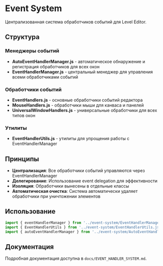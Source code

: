 # Event System

Централизованная система обработчиков событий для Level Editor.

## Структура

### Менеджеры событий
- **AutoEventHandlerManager.js** - автоматическое обнаружение и регистрация обработчиков для всех окон
- **EventHandlerManager.js** - центральный менеджер для управления всеми обработчиками событий

### Обработчики событий
- **EventHandlers.js** - основные обработчики событий редактора
- **MouseHandlers.js** - обработчики мыши для канваса и панелей
- **UniversalWindowHandlers.js** - универсальные обработчики для всех типов окон

### Утилиты
- **EventHandlerUtils.js** - утилиты для упрощения работы с EventHandlerManager

## Принципы

- **Централизация**: Все обработчики событий управляются через EventHandlerManager
- **Делегирование**: Использование event delegation для эффективности
- **Изоляция**: Обработчики вынесены в отдельные классы
- **Автоматическая очистка**: Система автоматически удаляет обработчики при уничтожении элементов

## Использование

```javascript
import { eventHandlerManager } from '../event-system/EventHandlerManager.js';
import { EventHandlerUtils } from '../event-system/EventHandlerUtils.js';
import { autoEventHandlerManager } from '../event-system/AutoEventHandlerManager.js';
```

## Документация

Подробная документация доступна в `docs/EVENT_HANDLER_SYSTEM.md`.
